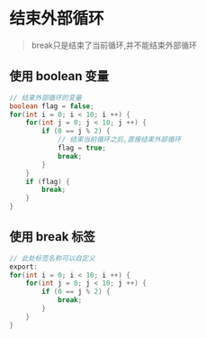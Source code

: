 # 结束外部循环
> break只是结束了当前循环,并不能结束外部循环

## 使用 boolean 变量
```java
// 结束外部循环的变量
boolean flag = false;
for(int i = 0; i < 10; i ++) {
    for(int j = 0; j < 10; j ++) {
        if (0 == j % 2) {
            // 结束当前循环之后,直接结束外部循环
            flag = true;   
            break;
        }
    }
    if (flag) {
        break;
    }
}
```

## 使用 break 标签
```java
// 此处标签名称可以自定义
export:
for(int i = 0; i < 10; i ++) {
    for(int j = 0; j < 10; j ++) {
        if (0 == j % 2) {
            break;
        }
    }
}
```